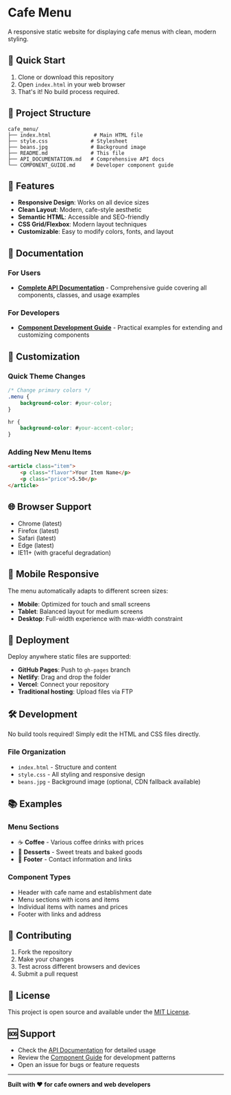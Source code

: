 # Cafe Menu

A responsive static website for displaying cafe menus with clean, modern styling.

## 🚀 Quick Start

1. Clone or download this repository
2. Open `index.html` in your web browser
3. That's it! No build process required.

## 📁 Project Structure

```
cafe_menu/
├── index.html              # Main HTML file
├── style.css              # Stylesheet
├── beans.jpg              # Background image
├── README.md              # This file
├── API_DOCUMENTATION.md   # Comprehensive API docs
└── COMPONENT_GUIDE.md     # Developer component guide
```

## 🎨 Features

- **Responsive Design**: Works on all device sizes
- **Clean Layout**: Modern, cafe-style aesthetic
- **Semantic HTML**: Accessible and SEO-friendly
- **CSS Grid/Flexbox**: Modern layout techniques
- **Customizable**: Easy to modify colors, fonts, and layout

## 📖 Documentation

### For Users
- **[Complete API Documentation](./API_DOCUMENTATION.md)** - Comprehensive guide covering all components, classes, and usage examples

### For Developers  
- **[Component Development Guide](./COMPONENT_GUIDE.md)** - Practical examples for extending and customizing components

## 🔧 Customization

### Quick Theme Changes

```css
/* Change primary colors */
.menu {
    background-color: #your-color;
}

hr {
    background-color: #your-accent-color;
}
```

### Adding New Menu Items

```html
<article class="item">
    <p class="flavor">Your Item Name</p>
    <p class="price">5.50</p>
</article>
```

## 🌐 Browser Support

- Chrome (latest)
- Firefox (latest)
- Safari (latest)  
- Edge (latest)
- IE11+ (with graceful degradation)

## 📱 Mobile Responsive

The menu automatically adapts to different screen sizes:
- **Mobile**: Optimized for touch and small screens
- **Tablet**: Balanced layout for medium screens  
- **Desktop**: Full-width experience with max-width constraint

## 🚀 Deployment

Deploy anywhere static files are supported:

- **GitHub Pages**: Push to `gh-pages` branch
- **Netlify**: Drag and drop the folder
- **Vercel**: Connect your repository
- **Traditional hosting**: Upload files via FTP

## 🛠️ Development

No build tools required! Simply edit the HTML and CSS files directly.

### File Organization
- `index.html` - Structure and content
- `style.css` - All styling and responsive design
- `beans.jpg` - Background image (optional, CDN fallback available)

## 📚 Examples

### Menu Sections
- ☕ **Coffee** - Various coffee drinks with prices
- 🍰 **Desserts** - Sweet treats and baked goods
- 🔗 **Footer** - Contact information and links

### Component Types
- Header with cafe name and establishment date
- Menu sections with icons and items
- Individual items with names and prices
- Footer with links and address

## 🤝 Contributing

1. Fork the repository
2. Make your changes
3. Test across different browsers and devices
4. Submit a pull request

## 📄 License

This project is open source and available under the [MIT License](LICENSE).

## 🆘 Support

- Check the [API Documentation](./API_DOCUMENTATION.md) for detailed usage
- Review the [Component Guide](./COMPONENT_GUIDE.md) for development patterns
- Open an issue for bugs or feature requests

---

**Built with ❤️ for cafe owners and web developers**